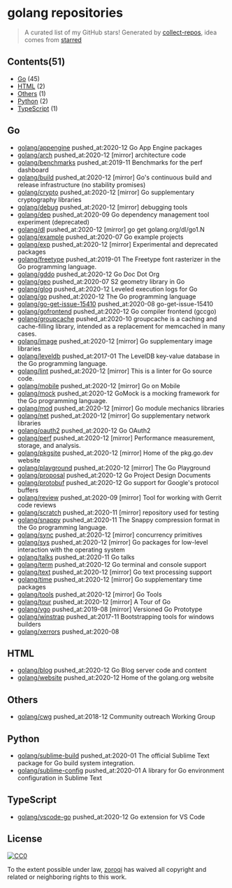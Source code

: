 # golang repositories


> A curated list of my GitHub stars!  Generated by [collect-repos](https://github.com/zoroqi/collect-repos), idea comes from [starred](https://github.com/maguowei/starred)  


## Contents(51)

- [Go](#go) (45)
- [HTML](#html) (2)
- [Others](#others) (1)
- [Python](#python) (2)
- [TypeScript](#typescript) (1)

## Go

- [golang/appengine](https://github.com/golang/appengine) pushed_at:2020-12 Go App Engine packages
- [golang/arch](https://github.com/golang/arch) pushed_at:2020-12 [mirror] architecture code
- [golang/benchmarks](https://github.com/golang/benchmarks) pushed_at:2019-11 Benchmarks for the perf dashboard
- [golang/build](https://github.com/golang/build) pushed_at:2020-12 [mirror] Go's continuous build and release infrastructure (no stability promises)
- [golang/crypto](https://github.com/golang/crypto) pushed_at:2020-12 [mirror] Go supplementary cryptography libraries
- [golang/debug](https://github.com/golang/debug) pushed_at:2020-12 [mirror] debugging tools
- [golang/dep](https://github.com/golang/dep) pushed_at:2020-09 Go dependency management tool experiment (deprecated)
- [golang/dl](https://github.com/golang/dl) pushed_at:2020-12 [mirror] go get golang.org/dl/go1.N
- [golang/example](https://github.com/golang/example) pushed_at:2020-07 Go example projects
- [golang/exp](https://github.com/golang/exp) pushed_at:2020-12 [mirror] Experimental and deprecated packages
- [golang/freetype](https://github.com/golang/freetype) pushed_at:2019-01 The Freetype font rasterizer in the Go programming language.
- [golang/gddo](https://github.com/golang/gddo) pushed_at:2020-12 Go Doc Dot Org
- [golang/geo](https://github.com/golang/geo) pushed_at:2020-07 S2 geometry library in Go
- [golang/glog](https://github.com/golang/glog) pushed_at:2020-12 Leveled execution logs for Go
- [golang/go](https://github.com/golang/go) pushed_at:2020-12 The Go programming language
- [golang/go-get-issue-15410](https://github.com/golang/go-get-issue-15410) pushed_at:2020-08 go-get-issue-15410
- [golang/gofrontend](https://github.com/golang/gofrontend) pushed_at:2020-12 Go compiler frontend (gccgo)
- [golang/groupcache](https://github.com/golang/groupcache) pushed_at:2020-10 groupcache is a caching and cache-filling library, intended as a replacement for memcached in many cases.
- [golang/image](https://github.com/golang/image) pushed_at:2020-12 [mirror] Go supplementary image libraries
- [golang/leveldb](https://github.com/golang/leveldb) pushed_at:2017-01 The LevelDB key-value database in the Go programming language.
- [golang/lint](https://github.com/golang/lint) pushed_at:2020-12 [mirror] This is a linter for Go source code.
- [golang/mobile](https://github.com/golang/mobile) pushed_at:2020-12 [mirror] Go on Mobile
- [golang/mock](https://github.com/golang/mock) pushed_at:2020-12 GoMock is a mocking framework for the Go programming language.
- [golang/mod](https://github.com/golang/mod) pushed_at:2020-12 [mirror] Go module mechanics libraries
- [golang/net](https://github.com/golang/net) pushed_at:2020-12 [mirror] Go supplementary network libraries
- [golang/oauth2](https://github.com/golang/oauth2) pushed_at:2020-12 Go OAuth2
- [golang/perf](https://github.com/golang/perf) pushed_at:2020-12 [mirror] Performance measurement, storage, and analysis.
- [golang/pkgsite](https://github.com/golang/pkgsite) pushed_at:2020-12 [mirror] Home of the pkg.go.dev website
- [golang/playground](https://github.com/golang/playground) pushed_at:2020-12 [mirror] The Go Playground
- [golang/proposal](https://github.com/golang/proposal) pushed_at:2020-12 Go Project Design Documents
- [golang/protobuf](https://github.com/golang/protobuf) pushed_at:2020-12 Go support for Google's protocol buffers
- [golang/review](https://github.com/golang/review) pushed_at:2020-09 [mirror] Tool for working with Gerrit code reviews
- [golang/scratch](https://github.com/golang/scratch) pushed_at:2020-11 [mirror] repository used for testing
- [golang/snappy](https://github.com/golang/snappy) pushed_at:2020-11 The Snappy compression format in the Go programming language.
- [golang/sync](https://github.com/golang/sync) pushed_at:2020-12 [mirror] concurrency primitives
- [golang/sys](https://github.com/golang/sys) pushed_at:2020-12 [mirror] Go packages for low-level interaction with the operating system
- [golang/talks](https://github.com/golang/talks) pushed_at:2020-11 Go talks
- [golang/term](https://github.com/golang/term) pushed_at:2020-12 Go terminal and console support
- [golang/text](https://github.com/golang/text) pushed_at:2020-12 [mirror] Go text processing support
- [golang/time](https://github.com/golang/time) pushed_at:2020-12 [mirror] Go supplementary time packages
- [golang/tools](https://github.com/golang/tools) pushed_at:2020-12 [mirror] Go Tools
- [golang/tour](https://github.com/golang/tour) pushed_at:2020-12 [mirror] A Tour of Go
- [golang/vgo](https://github.com/golang/vgo) pushed_at:2019-08 [mirror] Versioned Go Prototype
- [golang/winstrap](https://github.com/golang/winstrap) pushed_at:2017-11 Bootstrapping tools for windows builders
- [golang/xerrors](https://github.com/golang/xerrors) pushed_at:2020-08 

## HTML

- [golang/blog](https://github.com/golang/blog) pushed_at:2020-12 Go Blog server code and content
- [golang/website](https://github.com/golang/website) pushed_at:2020-12 Home of the golang.org website

## Others

- [golang/cwg](https://github.com/golang/cwg) pushed_at:2018-12 Community outreach Working Group

## Python

- [golang/sublime-build](https://github.com/golang/sublime-build) pushed_at:2020-01 The official Sublime Text package for Go build system integration.
- [golang/sublime-config](https://github.com/golang/sublime-config) pushed_at:2020-01 A library for Go environment configuration in Sublime Text

## TypeScript

- [golang/vscode-go](https://github.com/golang/vscode-go) pushed_at:2020-12 Go extension for VS Code


## License

[![CC0](http://mirrors.creativecommons.org/presskit/buttons/88x31/svg/cc-zero.svg)](https://creativecommons.org/publicdomain/zero/1.0/)

To the extent possible under law, [zoroqi](https://github.com/zoroqi) has waived all copyright and related or neighboring rights to this work.
